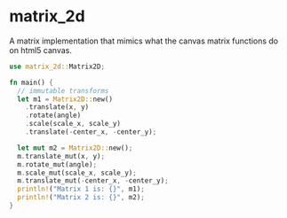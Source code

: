 # matrix_2d

A matrix implementation that mimics what the canvas matrix functions do on html5 canvas.

```rust
use matrix_2d::Matrix2D;

fn main() {
  // immutable transforms
  let m1 = Matrix2D::new()
    .translate(x, y)
    .rotate(angle)
    .scale(scale_x, scale_y)
    .translate(-center_x, -center_y);

  let mut m2 = Matrix2D::new();
  m.translate_mut(x, y);
  m.rotate_mut(angle);
  m.scale_mut(scale_x, scale_y);
  m.translate_mut(-center_x, -center_y);
  println!("Matrix 1 is: {}", m1);
  println!("Matrix 2 is: {}", m2);
}
```
